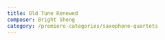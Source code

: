 ```yaml
---
title: Old Tune Renewed
composer: Bright Sheng
category: /premiere-categories/saxophone-quartets
---
```

